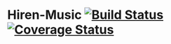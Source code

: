 # Hiren-Music  [![Build Status](https://travis-ci.org/pyprism/Hiren-Music.svg?branch=master)](https://travis-ci.org/pyprism/Hiren-Music) [![Coverage Status](https://coveralls.io/repos/github/pyprism/Hiren-Music/badge.svg?branch=master)](https://coveralls.io/github/pyprism/Hiren-Music?branch=master)
